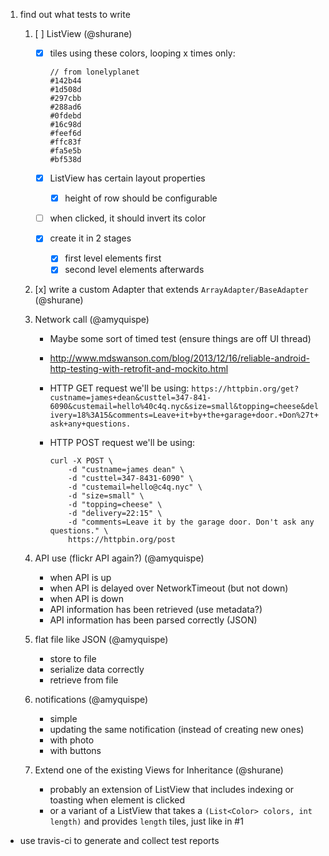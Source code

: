 
1. find out what tests to write
    1. [ ] ListView (@shurane)
        - [x] tiles using these colors, looping x times only:

            ```
            // from lonelyplanet
            #142b44
            #1d508d
            #297cbb
            #288ad6
            #0fdebd
            #16c98d
            #feef6d
            #ffc83f
            #fa5e5b
            #bf538d
            ```

        - [x] ListView has certain layout properties
            - [x] height of row should be configurable
        - [ ] when clicked, it should invert its color
        - [x] create it in 2 stages
            - [x] first level elements first
            - [x] second level elements afterwards
    2. [x] write a custom Adapter that extends `ArrayAdapter/BaseAdapter` (@shurane)
    3. Network call (@amyquispe)
        - Maybe some sort of timed test (ensure things are off UI thread)
        - http://www.mdswanson.com/blog/2013/12/16/reliable-android-http-testing-with-retrofit-and-mockito.html
        - HTTP GET request we'll be using: `https://httpbin.org/get?custname=james+dean&custtel=347-841-6090&custemail=hello%40c4q.nyc&size=small&topping=cheese&delivery=18%3A15&comments=Leave+it+by+the+garage+door.+Don%27t+ask+any+questions.`
        - HTTP POST request we'll be using:

            ```
            curl -X POST \
                -d "custname=james dean" \
                -d "custtel=347-8431-6090" \
                -d "custemail=hello@c4q.nyc" \
                -d "size=small" \
                -d "topping=cheese" \
                -d "delivery=22:15" \
                -d "comments=Leave it by the garage door. Don't ask any questions." \
                https://httpbin.org/post
            ```

    4. API use (flickr API again?) (@amyquispe)
        - when API is up
        - when API is delayed over NetworkTimeout (but not down)
        - when API is down
        - API information has been retrieved (use metadata?)
        - API information has been parsed correctly (JSON)
    5. flat file like JSON (@amyquispe)
        - store to file
        - serialize data correctly
        - retrieve from file
    6. notifications (@amyquispe)
        - simple
        - updating the same notification (instead of creating new ones)
        - with photo
        - with buttons
    7. Extend one of the existing Views for Inheritance (@shurane)
        - probably an extension of ListView that includes indexing or toasting when element is clicked
        - or a variant of a ListView that takes a `(List<Color> colors, int length)` and provides `length` tiles, just like in #1

- use travis-ci to generate and collect test reports
